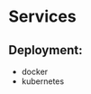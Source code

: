 Services
===============

Deployment:
-----------------------------------------------
- docker
- kubernetes